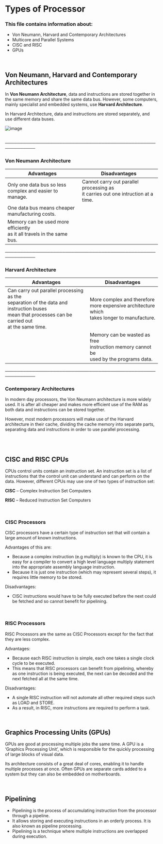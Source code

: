 # Types of Processor

### This file contains information about:
- Von Neumann, Harvard and Contemporary Architectures
- Multicore and Parallel Systems
- CISC and RISC
- GPUs

<br>

## Von Neumann, Harvard and Contemporary Architectures
In **Von Neumann Architecture**, data and instructions are stored together in the same memory and share the same data bus. However, some computers, mainly specialist and embedded systems, use **Harvard Architecture**.

In Harvard Architecture, data and instructions are stored separately, and use different data buses.

![image](https://user-images.githubusercontent.com/90699946/137919710-052bc73f-d0d4-47af-bb72-042fefce1d6f.png)

<br>
────────────────────────────────────────────────────────────

### Von Neumann Architecture

Advantages | Disadvantages                            
------------ | -------------
Only one data bus so less <br /> complex and easier to manage.| Cannot carry out parallel processing as <br /> it carries out one intruction at a time.
One data bus means cheaper <br /> manufacturing costs.|
Memory can be used more efficiently <br /> as it all travels in the same bus.|

────────────────────────────────────────────────────────────

### Harvard Architecture

Advantages | Disadvantages
------------ | -------------
Can carry out parallel processing as the <br />separation of the data and instruction buses <br /> mean that processes can be carried out <br /> at the same time.| More complex and therefore <br /> more expensive architecture which <br /> takes longer to manufacture.
⠀| Memory can be wasted as free <br /> instruction memory cannot be <br /> used by the programs data.

────────────────────────────────────────────────────────────

### Contemporary Architectures

In modern day processors, the Von Neumann architecture is more widely used. It is after all cheaper and makes more efficient use of the RAM as both data and instructions can be stored together.

However, most modern processors will make use of the Harvard architecture in their cache, dividing the cache memory into separate parts, separating data and instructions in order to use parallel processing.

<br>
<br>

## CISC and RISC CPUs

CPUs control units contain an instruction set. An instruction set is a list of instructions that the control unit can understand and can perform on the data.
However, different CPUs may use one of two types of instruction set:

**CISC** – Complex Instruction Set Computers

**RISC** – Reduced Instruction Set Computers

<br>

### CISC Processors

CISC processors have a certain type of instruction set that will contain a large amount of known instructions.

Advantages of this are:
- Because a complex instruction (e.g multiply) is known to the CPU, it is easy for a compiler to convert a high level language multiply statement into the appropriate assembly language instruction.
- Because it is just one instruction (which may represent several steps), it requires little memory to be stored.

Disadvantages:
- CISC instructions would have to be fully executed before the next could be fetched and so cannot benefit for pipelining.

<br>

### RISC Processors

RISC Processors are the same as CISC Processors except for the fact that they are less complex.

Advantages:
- Because each RISC instruction is simple, each one takes a single clock cycle to be executed.
- This means that RISC processors can benefit from pipelining, whereby as one instruction is being executed, the next can be decoded and the next fetched all at the same time.

Disadvantages:
- A single RISC instruction will not automate all other required steps such as LOAD and STORE.
- As a result, in RISC, more instructions are required to perform a task.

<br>

## Graphics Processing Units (GPUs)

GPUs are good at processing multiple jobs the same time. A GPU is a ‘Graphics Processing Unit’, which is responsible for the quickly processing of large blocks of visual data.

Its architecture consists of a great deal of cores, enabling it to handle multiple processes at once. Often GPUs are separate cards added to a system but they can also be embedded on motherboards.

<br>

## Pipelining
- Pipelining is the process of accumulating instruction from the processor through a pipeline.
- It allows storing and executing instructions in an orderly process. It is also known as pipeline processing.
- Pipelining is a technique where multiple instructions are overlapped during execution.
